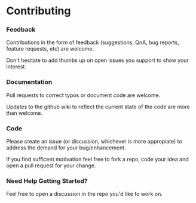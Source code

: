 # Contributing

### Feedback

Contributions in the form of feedback (suggestions, QnA, bug reports, feature requests, etc) are welcome. 

Don't hesitate to add thumbs up on open issues you support to show your interest.

### Documentation

Pull requests to correct typos or document code are welcome.

Updates to the github wiki to reflect the current state of the code are more than welcome.

### Code

Please create an issue (or discussion, whichever is more appropiate) to address the demand for your bug/enhancement.

If you find sufficent motivation feel free to fork a repo, code your idea and open a pull request for your change.

### Need Help Getting Started?

Feel free to open a discussion in the repo you'd like to work on.
